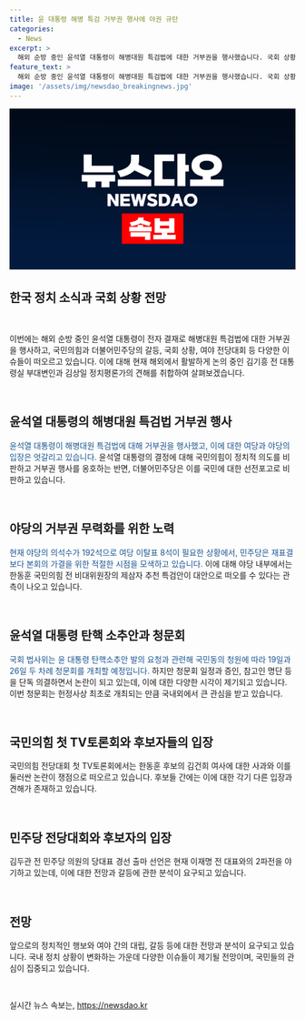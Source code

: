 ```yaml
---
title: 윤 대통령 해병 특검 거부권 행사에 야권 규탄
categories:
  - News
excerpt: >
  해외 순방 중인 윤석열 대통령이 해병대원 특검법에 대한 거부권을 행사했습니다. 국회 상황과 여야 전당대회에 관한 김기흥 전 대통령실 부대변인과 김상일 정치평론가의 분석을 통해 현재의 정치적 상황과 논란에 대해 알아보겠습니다. 국민의힘과 더불어민주당 간의 대립, 청문회의 증인 명단과 법적 충분성, 그리고 국민의힘 전당대회에서의 토론회와 후보들의 입장 등 다양한 이슈를 다뤘습니다. 또한, 김두관 전 의원의 당대표 경선 출마 선언과 이재명 전 대표와의 대결에 대한 관심도 이어졌습니다.
feature_text: >
  해외 순방 중인 윤석열 대통령이 해병대원 특검법에 대한 거부권을 행사했습니다. 국회 상황과 여야 전당대회에 관한 김기흥 전 대통령실 부대변인과 김상일 정치평론가의 분석을 통해 현재의 정치적 상황과 논란에 대해 알아보겠습니다. 국민의힘과 더불어민주당 간의 대립, 청문회의 증인 명단과 법적 충분성, 그리고 국민의힘 전당대회에서의 토론회와 후보들의 입장 등 다양한 이슈를 다뤘습니다. 또한, 김두관 전 의원의 당대표 경선 출마 선언과 이재명 전 대표와의 대결에 대한 관심도 이어졌습니다.
image: '/assets/img/newsdao_breakingnews.jpg'
---
```


<p><img src="/assets/img/newsdao_breakingnews.jpg" alt="flaretime 속보" /></p>

<h2>한국 정치 소식과 국회 상황 전망</h2>

<p data-ke-size="size16">&nbsp;</p>

<p>이번에는 해외 순방 중인 윤석열 대통령이 전자 결재로 해병대원 특검법에 대한 거부권을 행사하고, 국민의힘과 더불어민주당의 갈등, 국회 상황, 여야 전당대회 등 다양한 이슈들이 떠오르고 있습니다. 이에 대해 현재 해외에서 활발하게 논의 중인 김기흥 전 대통령실 부대변인과 김상일 정치평론가의 견해를 취합하여 살펴보겠습니다.</p>

<p data-ke-size="size16">&nbsp;</p>

<h2 data-ke-size="size26">윤석열 대통령의 해병대원 특검법 거부권 행사</h2>

<p><span style="color: #1a5490;">윤석열 대통령이 해병대원 특검법에 대해 거부권을 행사했고, 이에 대한 여당과 야당의 입장은 엇갈리고 있습니다.</span> 윤석열 대통령의 결정에 대해 국민의힘이 정치적 의도를 비판하고 거부권 행사를 옹호하는 반면, 더불어민주당은 이를 국민에 대한 선전포고로 비판하고 있습니다.</p>

<p data-ke-size="size16">&nbsp;</p>

<h2 data-ke-size="size26">야당의 거부권 무력화를 위한 노력</h2>

<p><span style="color: #1a5490;">현재 야당의 의석수가 192석으로 여당 이탈표 8석이 필요한 상황에서, 민주당은 재표결보다 본회의 가결을 위한 적절한 시점을 모색하고 있습니다.</span> 이에 대해 야당 내부에서는 한동훈 국민의힘 전 비대위원장의 제삼자 추천 특검안이 대안으로 떠오를 수 있다는 관측이 나오고 있습니다.</p>

<p data-ke-size="size16">&nbsp;</p>

<h2 data-ke-size="size26">윤석열 대통령 탄핵 소추안과 청문회</h2>

<p><span style="color: #1a5490;">국회 법사위는 윤 대통령 탄핵소추안 발의 요청과 관련해 국민동의 청원에 따라 19일과 26일 두 차례 청문회를 개최할 예정입니다.</span> 하지만 청문회 일정과 증인, 참고인 명단 등을 단독 의결하면서 논란이 되고 있는데, 이에 대한 다양한 시각이 제기되고 있습니다. 이번 청문회는 헌정사상 최초로 개최되는 만큼 국내외에서 큰 관심을 받고 있습니다.</p>

<p data-ke-size="size16">&nbsp;</p>

<h2 data-ke-size="size26">국민의힘 첫 TV토론회와 후보자들의 입장</h2>

<p>국민의힘 전당대회 첫 TV토론회에서는 한동훈 후보의 김건희 여사에 대한 사과와 이를 둘러싼 논란이 쟁점으로 떠오르고 있습니다. 후보들 간에는 이에 대한 각기 다른 입장과 견해가 존재하고 있습니다.</p>

<p data-ke-size="size16">&nbsp;</p>

<h2 data-ke-size="size26">민주당 전당대회와 후보자의 입장</h2>

<p>김두관 전 민주당 의원의 당대표 경선 출마 선언은 현재 이재명 전 대표와의 2파전을 야기하고 있는데, 이에 대한 전망과 갈등에 관한 분석이 요구되고 있습니다.</p>

<p data-ke-size="size16">&nbsp;</p>

<h2 data-ke-size="size26">전망</h2>

<p>앞으로의 정치적인 행보와 여야 간의 대립, 갈등 등에 대한 전망과 분석이 요구되고 있습니다. 국내 정치 상황이 변화하는 가운데 다양한 이슈들이 제기될 전망이며, 국민들의 관심이 집중되고 있습니다.</p>

<p data-ke-size="size16">&nbsp;</p>
실시간 뉴스 속보는, <a href="https://newsdao.kr" rel="dofollow">https://newsdao.kr</a>


